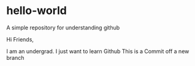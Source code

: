 # hello-world
A simple repository for understanding github

Hi Friends,

I am an undergrad. I just want to learn Github
This is a Commit off a new branch

